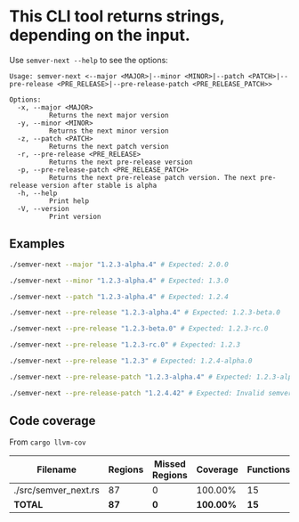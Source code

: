 # This CLI tool returns strings, depending on the input.

Use `semver-next --help` to see the options:
```
Usage: semver-next <--major <MAJOR>|--minor <MINOR>|--patch <PATCH>|--pre-release <PRE_RELEASE>|--pre-release-patch <PRE_RELEASE_PATCH>>

Options:
  -x, --major <MAJOR>
          Returns the next major version
  -y, --minor <MINOR>
          Returns the next minor version
  -z, --patch <PATCH>
          Returns the next patch version
  -r, --pre-release <PRE_RELEASE>
          Returns the next pre-release version
  -p, --pre-release-patch <PRE_RELEASE_PATCH>
          Returns the next pre-release patch version. The next pre-release version after stable is alpha
  -h, --help
          Print help
  -V, --version
          Print version
```

## Examples
```bash
./semver-next --major "1.2.3-alpha.4" # Expected: 2.0.0

./semver-next --minor "1.2.3-alpha.4" # Expected: 1.3.0

./semver-next --patch "1.2.3-alpha.4" # Expected: 1.2.4

./semver-next --pre-release "1.2.3-alpha.4" # Expected: 1.2.3-beta.0

./semver-next --pre-release "1.2.3-beta.0" # Expected: 1.2.3-rc.0

./semver-next --pre-release "1.2.3-rc.0" # Expected: 1.2.3

./semver-next --pre-release "1.2.3" # Expected: 1.2.4-alpha.0

./semver-next --pre-release-patch "1.2.3-alpha.4" # Expected: 1.2.3-alpha.5

./semver-next --pre-release-patch "1.2.4.42" # Expected: Invalid semver string

```

## Code coverage

From `cargo llvm-cov`

| Filename               | Regions | Missed Regions | Coverage  | Functions | Missed Functions | Executed | Lines | Missed Lines | Coverage | Branches | Missed Branches | Coverage |
|------------------------|---------|----------------|-----------|-----------|------------------|----------|-------|--------------|----------|----------|-----------------|----------|
| ./src/semver_next.rs    | 87      | 0              | 100.00%    | 15        | 0                | 100.00%  | 192   | 0            | 100.00%  | 0        | 0               | -        |
| **TOTAL**               | **87**  | **0**          | **100.00%**| **15**    | **0**            | **100.00%**| **192**| **0**       | **100.00%**| **0**    | **0**           | **-**    |
